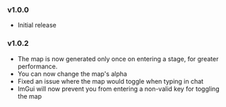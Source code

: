 ### v1.0.0
* Initial release



### v1.0.2
* The map is now generated only once on entering a stage, for greater performance.
* You can now change the map's alpha
* Fixed an issue where the map would toggle when typing in chat
* ImGui will now prevent you from entering a non-valid key for toggling the map
